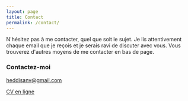 ```yaml
---
layout: page
title: Contact
permalink: /contact/
---
```


N'hésitez pas à me contacter, quel que soit le sujet. Je lis attentivement chaque email que je reçois et je serais ravi de discuter avec vous. 
Vous trouverez d'autres moyens de me contacter en bas de page.

### Contactez-moi

[heddisanv@gmail.com](mailto:heddisanv@gmail.com)

[CV en ligne](http://disanvland.ovh/cv-web-dev)

<!-- <form action="" method="POST">
    <label for="name">Name:</label>
    <input type="text" id="name" name="name" required>
    <label for="email">Email:</label>
    <input type="email" id="email" name="_replyto" required>
    <label for="message">Message:</label>
    <textarea id="message" name="message" required></textarea>
    <input type="submit" value="Send">
</form> -->